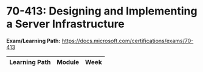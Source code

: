 # 70-413: Designing and Implementing a Server Infrastructure

**Exam/Learning Path:** https://docs.microsoft.com/certifications/exams/70-413

| **Learning Path** | **Module** | **Week** |
|-|-|-|
